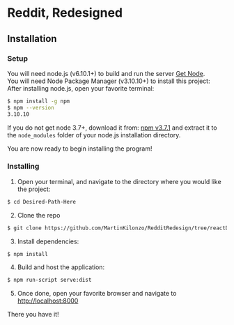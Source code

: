 # Reddit, Redesigned

## Installation

### Setup
You will need node.js (v6.10.1+) to build and run the server [Get Node](https://nodejs.org/en/download/current/).  
You will need Node Package Manager (v3.10.10+) to install this project:  
After installing node.js, open your favorite terminal:
```bash
$ npm install -g npm
$ npm --version
3.10.10
```
If you do not get node 3.7+, download it from: [npm v3.7.1](https://registry.npmjs.org/npm/-/npm-3.10.10.tgz) and extract it to the `node_modules` folder of your node.js installation directory.

You are now ready to begin installing the program!


### Installing
1. Open your terminal, and navigate to the directory where you would like the project:

  ```bash
  $ cd Desired-Path-Here
  ```
2. Clone the repo

  ``` bash
  $ git clone https://github.com/MartinKilonzo/RedditRedesign/tree/reactDesign
  ```
3. Install dependencies:

  ```bash
  $ npm install
  ```
4. Build and host the application:

  ```bash
  $ npm run-script serve:dist
  ```
5. Once done, open your favorite browser and navigate to [http://localhost:8000](http://localhost:8000)

There you have it!
